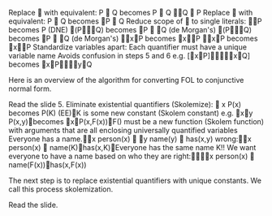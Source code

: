 ﻿Replace  with equivalent: P  Q	 becomes  P  Q Q  P
Replace  with equivalent: P  Q	 becomes P  Q
Reduce scope of  to single literals:
	P		becomes P	   (DNE)
	(PQ)	becomes P  Q	   (de Morgan's)
	(PQ)	becomes P  Q	   (de Morgan's)
	xP		becomes xP
	xP		becomes xP
Standardize variables apart:
Each quantifier must have a unique variable name
Avoids confusion in steps 5 and 6
e.g. [xP]xQ]	becomes xPyQ


Here is an overview of the algorithm for converting FOL to conjunctive normal form.

Read the slide
5. Eliminate existential quantifiers (Skolemize):
	 x P(x)	becomes   P(K)	(EE)K is some new constant (Skolem constant)
e.g. xy P(x,y)becomes  xP(x,F(x))F() must be a new function (Skolem function) with arguments that are all enclosing universally quantified variables 
Everyone has a name.x person(x)  y name(y)  has(x,y)
	wrong:x person(x)  name(K)has(x,K)Everyone has the same name K!!
	We want everyone to have a name based on who they are
	right:x person(x)  name(F(x))has(x,F(x))


The next step is to replace existential quantifiers with unique constants. We call this process skolemization.

Read the slide.